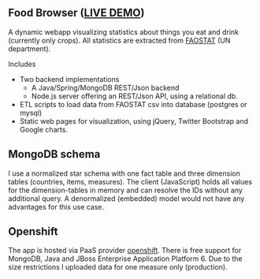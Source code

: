 ## Food Browser ([LIVE DEMO](http://foodbrowser-andrehacker.rhcloud.com))
A dynamic webapp visualizing statistics about things you eat and drink (currently only crops). All statistics are extracted from [FAOSTAT](http://faostat.fao.org/) (UN department).

Includes
* Two backend implementations
    * A Java/Spring/MongoDB REST/Json backend
    * Node.js server offering an REST/Json API, using a relational db.
* ETL scripts to load data from FAOSTAT csv into database (postgres or mysql)
* Static web pages for visualization, using jQuery, Twitter Bootstrap and Google charts.

## MongoDB schema
I use a normalized star schema with one fact table and three dimension tables (countries, items, measures). The client (JavaScript) holds all values for the dimension-tables in memory and can resolve the IDs without any additional query. A denormalized (embedded) model would not have any advantages for this use case.

## Openshift
The app is hosted via PaaS provider [openshift](http://openshift.com/). There is free support for MongoDB, Java and JBoss Enterprise Application Platform 6. Due to the size restrictions I uploaded data for one measure only (production).


<!--
Postgres Import
https://devcenter.heroku.com/articles/heroku-postgres-import-export#import

NodeJS ORM Mapper and 
http://dailyjs.com/2013/04/15/node-database-library/
- sql
- sequelize
- squel

Drivers
- mysql and pg
-->
